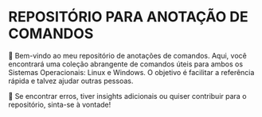 # REPOSITÓRIO PARA ANOTAÇÃO DE COMANDOS

👾 Bem-vindo ao meu repositório de anotações de comandos. Aqui, você encontrará uma coleção abrangente de comandos úteis para ambos os Sistemas Operacionais: Linux e Windows. O objetivo é facilitar a referência rápida e talvez ajudar outras pessoas. 

📝 Se encontrar erros, tiver insights adicionais ou quiser contribuir para o repositório, sinta-se à vontade!
